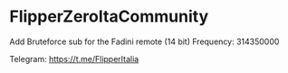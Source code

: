 # FlipperZeroItaCommunity

Add Bruteforce sub for the Fadini remote (14 bit)
Frequency: 314350000


Telegram: https://t.me/FlipperItalia

